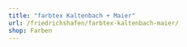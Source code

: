 ```yaml
---
title: "farbtex Kaltenbach + Maier"
url: /friedrichshafen/farbtex-kaltenbach-maier/
shop: Farben
---
```

